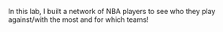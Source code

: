 In this lab, I built a network of NBA players to see who they play against/with the most and for which teams!
